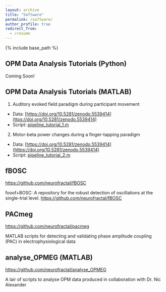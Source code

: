 ```yaml
---
layout: archive
title: "Software"
permalink: /software/
author_profile: true
redirect_from:
  - /resume
---
```


{% include base_path %}

## OPM Data Analysis Tutorials (Python)

Coming Soon!

## OPM Data Analysis Tutorials (MATLAB)

1. Auditory evoked field paradigm during participant movement
- Data: [https://doi.org/10.5281/zenodo.5539414](ttps://doi.org/10.5281/zenodo.5539414)
- Script: [pipeline_tutorial_1.m](https://github.com/FIL-OPMEG/tutorials_interference/blob/main/pipeline_tutorial_2.m)

2. Motor-beta power changes during a finger-tapping paradigm
- Data: [https://doi.org/10.5281/zenodo.5539414](https://doi.org/10.5281/zenodo.5539414)
- Script: [pipeline_tutorial_2.m](https://github.com/FIL-OPMEG/tutorials_interference/blob/main/pipeline_tutorial_2.m)

## fBOSC
https://github.com/neurofractal/fBOSC  

fooof+BOSC: A repository for the robust detection of oscillations at the single-trial level. https://github.com/neurofractal/fBOSC

## PACmeg
https://github.com/neurofractal/pacmeg

MATLAB scripts for detecting and validating phase amplitude coupling (PAC) in electrophysiological data

## analyse_OPMEG (MATLAB)
https://github.com/neurofractal/analyse_OPMEG

A lair of scripts to analyse OPM data produced in collaboration with Dr. Nic Alexander


